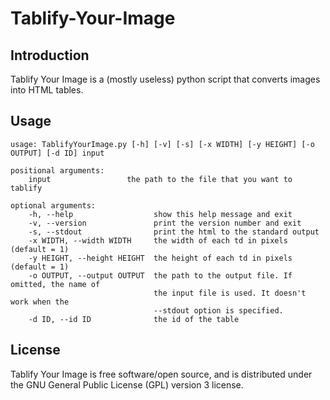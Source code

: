 Tablify-Your-Image
==================

Introduction
------------

Tablify Your Image is a (mostly useless) python script that converts images into HTML tables.

Usage
-----

```
usage: TablifyYourImage.py [-h] [-v] [-s] [-x WIDTH] [-y HEIGHT] [-o OUTPUT] [-d ID] input

positional arguments:
    input                 the path to the file that you want to tablify

optional arguments:
    -h, --help                  show this help message and exit
    -v, --version               print the version number and exit
    -s, --stdout                print the html to the standard output
    -x WIDTH, --width WIDTH     the width of each td in pixels (default = 1)
    -y HEIGHT, --height HEIGHT  the height of each td in pixels (default = 1)
    -o OUTPUT, --output OUTPUT  the path to the output file. If omitted, the name of
                                the input file is used. It doesn't work when the
                                --stdout option is specified.
    -d ID, --id ID              the id of the table
```

License
-------

Tablify Your Image is free software/open source, and is distributed under the GNU General Public License (GPL) version 3 license.
